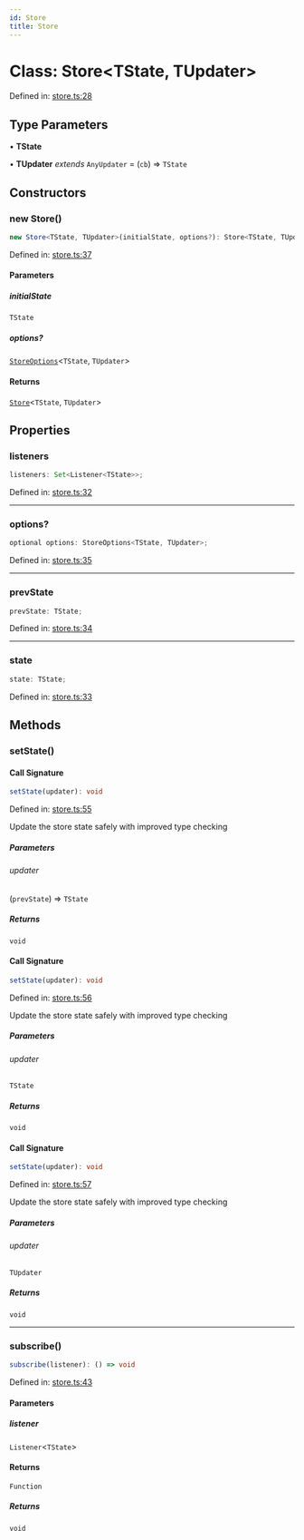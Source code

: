 ```yaml
---
id: Store
title: Store
---
```


<!-- DO NOT EDIT: this page is autogenerated from the type comments -->

# Class: Store\<TState, TUpdater\>

Defined in: [store.ts:28](https://github.com/TanStack/store/blob/main/packages/store/src/store.ts#L28)

## Type Parameters

• **TState**

• **TUpdater** *extends* `AnyUpdater` = (`cb`) => `TState`

## Constructors

### new Store()

```ts
new Store<TState, TUpdater>(initialState, options?): Store<TState, TUpdater>
```

Defined in: [store.ts:37](https://github.com/TanStack/store/blob/main/packages/store/src/store.ts#L37)

#### Parameters

##### initialState

`TState`

##### options?

[`StoreOptions`](../../interfaces/storeoptions.md)\<`TState`, `TUpdater`\>

#### Returns

[`Store`](../store.md)\<`TState`, `TUpdater`\>

## Properties

### listeners

```ts
listeners: Set<Listener<TState>>;
```

Defined in: [store.ts:32](https://github.com/TanStack/store/blob/main/packages/store/src/store.ts#L32)

***

### options?

```ts
optional options: StoreOptions<TState, TUpdater>;
```

Defined in: [store.ts:35](https://github.com/TanStack/store/blob/main/packages/store/src/store.ts#L35)

***

### prevState

```ts
prevState: TState;
```

Defined in: [store.ts:34](https://github.com/TanStack/store/blob/main/packages/store/src/store.ts#L34)

***

### state

```ts
state: TState;
```

Defined in: [store.ts:33](https://github.com/TanStack/store/blob/main/packages/store/src/store.ts#L33)

## Methods

### setState()

#### Call Signature

```ts
setState(updater): void
```

Defined in: [store.ts:55](https://github.com/TanStack/store/blob/main/packages/store/src/store.ts#L55)

Update the store state safely with improved type checking

##### Parameters

###### updater

(`prevState`) => `TState`

##### Returns

`void`

#### Call Signature

```ts
setState(updater): void
```

Defined in: [store.ts:56](https://github.com/TanStack/store/blob/main/packages/store/src/store.ts#L56)

Update the store state safely with improved type checking

##### Parameters

###### updater

`TState`

##### Returns

`void`

#### Call Signature

```ts
setState(updater): void
```

Defined in: [store.ts:57](https://github.com/TanStack/store/blob/main/packages/store/src/store.ts#L57)

Update the store state safely with improved type checking

##### Parameters

###### updater

`TUpdater`

##### Returns

`void`

***

### subscribe()

```ts
subscribe(listener): () => void
```

Defined in: [store.ts:43](https://github.com/TanStack/store/blob/main/packages/store/src/store.ts#L43)

#### Parameters

##### listener

`Listener`\<`TState`\>

#### Returns

`Function`

##### Returns

`void`
